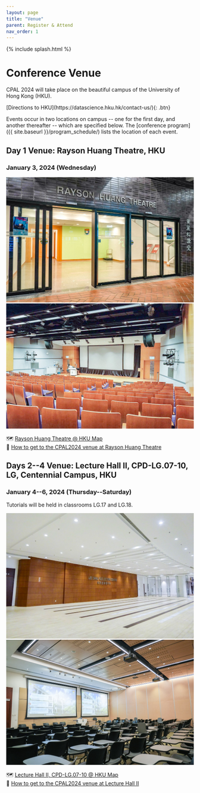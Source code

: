 ```yaml
---
layout: page
title: "Venue"
parent: Register & Attend
nav_order: 1
---
```


{% include splash.html %}

# Conference Venue

CPAL 2024 will take place on the beautiful campus of the University of Hong Kong (HKU).

<span class="fs-6">
[Directions to HKU](https://datascience.hku.hk/contact-us/){: .btn}
</span>

Events occur in two locations on campus -- one for the first day, and another thereafter -- which are specified below.
The [conference program]({{ site.baseurl }}/program_schedule/) lists the
location of each event.

## Day 1 Venue: Rayson Huang Theatre, HKU

### January 3, 2024 (Wednesday)

<div class="sponsor">
    <div>
    <img src="/assets/images/rht_1.jpeg" alt="Rayson Huang Theatre 1">
    </div>
    <div>
    <img src="/assets/images/rht_2.jpeg" alt="Rayson Huang Theatre 2">
    </div>

</div>

🗺️ [Rayson Huang Theatre @ HKU Map](http://www.maps.hku.hk/?type=Locations&id=46&lang=en&name=Rayson%20Huang%20Theatre) <br>
📍 [How to get to the CPAL2024 venue at Rayson Huang Theatre](https://datascience.hku.hk/content/uploads/2023/11/How-to-get-to-the-CPAL2024-venue-at-Rayson-Huang-Theatre-rs.pdf)

## Days 2--4 Venue: Lecture Hall II, CPD-LG.07-10, LG, Centennial Campus, HKU

### January 4--6, 2024 (Thursday--Saturday)

Tutorials will be held in classrooms LG.17 and LG.18.

<div class="sponsor">
    <div>
    <img src="/assets/images/lsk_1.jpeg" alt="Centennial Campus Lecture Hall II 1">
    </div>
    <div>
    <img src="/assets/images/lsk_2.jpeg" alt="Centennial Campus Lecture Hall II 2">
    </div>

</div>

🗺️ [Lecture Hall II, CPD-LG.07-10 @ HKU Map](http://www.maps.hku.hk/?type=Locations&id=178&lang=en&name=Lee%20Shau%20Kee%20Lecture%20Centre) <br>
📍 [How to get to the CPAL2024 venue at Lecture Hall II](https://datascience.hku.hk/content/uploads/2023/11/How-to-get-to-the-CPAL2024-venue-at-Lecture-Hall-II-rs.pdf)
